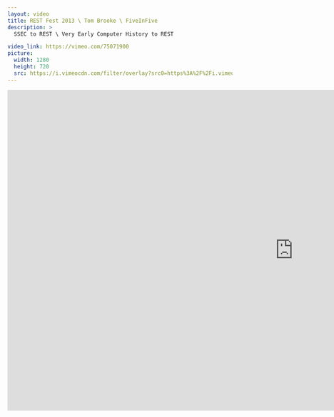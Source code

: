 ```yaml
---
layout: video
title: REST Fest 2013 \ Tom Brooke \ FiveInFive
description: >
  SSEC to REST \ Very Early Computer History to REST

video_link: https://vimeo.com/75071900
picture:
  width: 1280
  height: 720
  src: https://i.vimeocdn.com/filter/overlay?src0=https%3A%2F%2Fi.vimeocdn.com%2Fvideo%2F449552001_1280x720.jpg&src1=http%3A%2F%2Ff.vimeocdn.com%2Fp%2Fimages%2Fcrawler_play.png
---
```

<iframe src="https://player.vimeo.com/video/75071900?title=0&byline=0&portrait=0&badge=0&autopause=0&player_id=0" width="1280" height="720" frameborder="0" title="REST Fest 2013 \ Tom Brooke \ FiveInFive" webkitallowfullscreen mozallowfullscreen allowfullscreen></iframe>